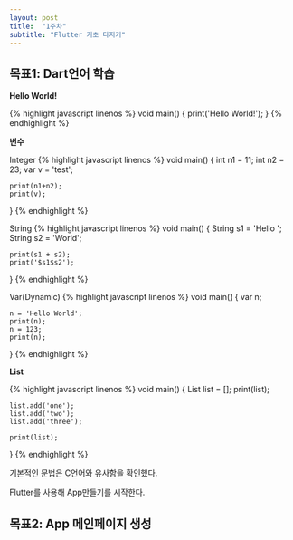 ```yaml
---
layout: post
title:  "1주차"
subtitle: "Flutter 기초 다지기"
---
```


## 목표1: Dart언어 학습

**Hello World!**

{% highlight javascript linenos %}
void main() {
    print('Hello World!');
}
{% endhighlight %}

**변수**

Integer
{% highlight javascript linenos %}
void main() {
    int n1 = 11;
    int n2 = 23;
    var v = 'test';
  
    print(n1+n2);
    print(v);
}
{% endhighlight %}

String
{% highlight javascript linenos %}
void main() {
    String s1 = 'Hello ';
    String s2 = 'World';
  
    print(s1 + s2);
    print('$s1$s2');
}
{% endhighlight %}

Var(Dynamic)
{% highlight javascript linenos %}
void main() {
    var n;
  
    n = 'Hello World';
    print(n);
    n = 123;
    print(n);
}
{% endhighlight %}

**List**

{% highlight javascript linenos %}
void main() {
    List list = [];
    print(list);
    
    list.add('one');
    list.add('two');
    list.add('three');
    
    print(list);
}
{% endhighlight %}

기본적인 문법은 C언어와 유사함을 확인했다.

Flutter를 사용해 App만들기를 시작한다.

## 목표2: App 메인페이지 생성



